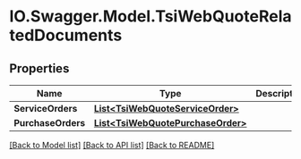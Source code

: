 # IO.Swagger.Model.TsiWebQuoteRelatedDocuments
## Properties

Name | Type | Description | Notes
------------ | ------------- | ------------- | -------------
**ServiceOrders** | [**List&lt;TsiWebQuoteServiceOrder&gt;**](TsiWebQuoteServiceOrder.md) |  | [optional] 
**PurchaseOrders** | [**List&lt;TsiWebQuotePurchaseOrder&gt;**](TsiWebQuotePurchaseOrder.md) |  | [optional] 

[[Back to Model list]](../README.md#documentation-for-models) [[Back to API list]](../README.md#documentation-for-api-endpoints) [[Back to README]](../README.md)

